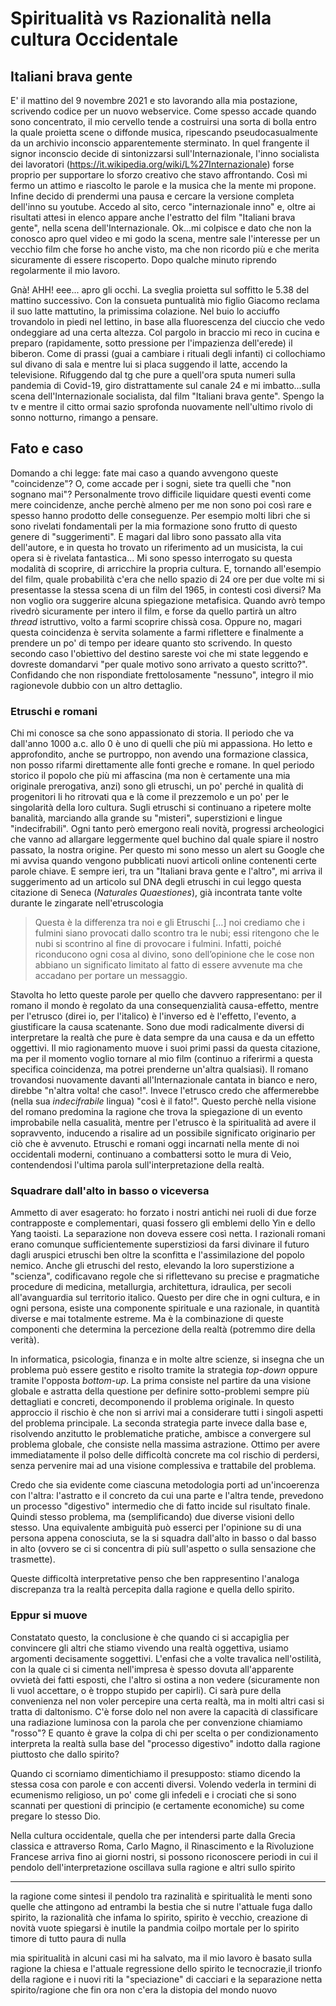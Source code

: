 # Spiritualità vs Razionalità nella cultura Occidentale

## Italiani brava gente

E' il mattino del 9 novembre 2021 e sto lavorando alla mia postazione, scrivendo codice per un nuovo webservice. Come spesso accade quando sono concentrato, il mio cervello tende a costruirsi una sorta di bolla entro la quale proietta scene o diffonde musica, ripescando pseudocasualmente da un archivio inconscio apparentemente sterminato.
In quel frangente il signor inconscio decide di sintonizzarsi sull'Internazionale, l'inno socialista dei lavoratori (https://it.wikipedia.org/wiki/L%27Internazionale) forse proprio per supportare lo sforzo creativo che stavo affrontando. Così mi fermo un attimo e riascolto le parole e la musica che la mente mi propone. Infine decido di prendermi una pausa e cercare la versione completa dell'inno su youtube. Accedo al sito, cerco "internazionale inno" e, oltre ai risultati attesi in elenco appare anche l'estratto del film "Italiani brava gente", nella scena dell'Internazionale. Ok...mi colpisce e dato che non la conosco apro quel video e mi godo la scena, mentre sale l'interesse per un vecchio film che forse ho anche visto, ma che non ricordo più e che merita sicuramente di essere riscoperto. Dopo qualche minuto riprendo regolarmente il mio lavoro.

Gnà! AHH! eee... apro gli occhi. La sveglia proietta sul soffitto le 5.38 del mattino successivo. Con la consueta puntualità mio figlio Giacomo reclama il suo latte mattutino, la primissima colazione. Nel buio lo acciuffo trovandolo in piedi nel lettino, in base alla fluorescenza del ciuccio che vedo ondeggiare ad una certa altezza. Col pargolo in braccio mi reco in cucina e preparo (rapidamente, sotto pressione per l'impazienza dell'erede) il biberon. Come di prassi (guai a cambiare i rituali degli infanti) ci collochiamo sul divano di sala e mentre lui si placa suggendo il latte, accendo la televisione. Rifuggendo dal tg che pure a quell'ora sputa numeri sulla pandemia di Covid-19, giro distrattamente sul canale 24 e mi imbatto...sulla scena dell'Internazionale socialista, dal film "Italiani brava gente".
Spengo la tv e mentre il citto ormai sazio sprofonda nuovamente nell'ultimo rivolo di sonno notturno, rimango a pensare.

## Fato e caso

Domando a chi legge: fate mai caso a quando avvengono queste "coincidenze"? O, come accade per i sogni, siete tra quelli che "non sognano mai"?
Personalmente trovo difficile liquidare questi eventi come mere coincidenze, anche perchè almeno per me non sono poi così rare e spesso hanno prodotto delle conseguenze. Per esempio molti libri che si sono rivelati fondamentali per la mia formazione sono frutto di questo genere di "suggerimenti". E magari dal libro sono passato alla vita dell'autore, e in questa ho trovato un riferimento ad un musicista, la cui opera si è rivelata fantastica...
Mi sono spesso interrogato su questa modalità di scoprire, di arricchire la propria cultura. E, tornando all'esempio del film, quale probabilità c'era che nello spazio di 24 ore per due volte mi si presentasse la stessa scena di un film del 1965, in contesti così diversi? 
Ma non voglio ora suggerire alcuna spiegazione metafisica. Quando avrò tempo rivedrò sicuramente per intero il film, e forse da quello partirà un altro *thread* istruttivo, volto a farmi scoprire chissà cosa. Oppure no, magari questa coincidenza è servita solamente a farmi riflettere e finalmente a prendere un po' di tempo per ideare quanto sto scrivendo. In questo secondo caso l'obiettivo del destino sareste voi che mi state leggendo e dovreste domandarvi "per quale motivo sono arrivato a questo scritto?". Confidando che non rispondiate frettolosamente "nessuno", integro il mio ragionevole dubbio con un altro dettaglio.

### Etruschi e romani

Chi mi conosce sa che sono appassionato di storia. Il periodo che va dall'anno 1000 a.c. allo 0 è uno di quelli che più mi appassiona. Ho letto e approfondito, anche se purtroppo, non avendo una formazione classica, non posso rifarmi direttamente alle fonti greche e romane. In quel periodo storico il popolo che più mi affascina (ma non è certamente una mia originale prerogativa, anzi) sono gli etruschi, un po' perché in qualità di progenitori li ho ritrovati qua e là come il prezzemolo e un po' per le singolarità della loro cultura. 
Sugli etruschi si continuano a ripetere molte banalità, marciando alla grande su "misteri", superstizioni e lingue "indecifrabili". Ogni tanto però emergono reali novità, progressi archeologici che vanno ad allargare leggermente quel buchino dal quale spiare il nostro passato, la nostra origine. Per questo mi sono messo un alert su Google che mi avvisa quando vengono pubblicati nuovi articoli online contenenti certe parole chiave. E sempre ieri, tra un "Italiani brava gente e l'altro", mi arriva il suggerimento ad un articolo sul DNA degli etruschi in cui leggo questa citazione di Seneca (*Naturales Quaestiones*), già incontrata tante volte durante le zingarate nell'etruscologia

> Questa è la differenza tra noi e gli Etruschi […] noi crediamo che i fulmini siano provocati dallo scontro tra le nubi; essi ritengono che le nubi si scontrino al fine di provocare i fulmini. Infatti, poiché riconducono ogni cosa al divino, sono dell’opinione che le cose non abbiano un significato limitato al fatto di essere avvenute ma che accadano per portare un messaggio.

Stavolta ho letto queste parole per quello che davvero rappresentano: per il romano il mondo è regolato da una consequenzialità causa-effetto, mentre per l'etrusco (direi io, per l'italico) è l'inverso ed è l'effetto, l'evento, a giustificare la causa scatenante. Sono due modi radicalmente diversi di interpretare la realtà che pure è data sempre da una causa e da un effetto oggettivi. Il mio ragionamento muove i suoi primi passi da questa citazione, ma per il momento voglio tornare al mio film (continuo a riferirmi a questa specifica coincidenza, ma potrei prenderne un'altra qualsiasi).
Il romano trovandosi nuovamente davanti all'Internazionale cantata in bianco e nero, direbbe "n'altra volta! che caso!". Invece l'etrusco credo che affermerebbe (nella sua *indecifrabile* lingua) "così è il fato!". Questo perchè nella visione del romano predomina la ragione che trova la spiegazione di un evento improbabile nella casualità, mentre per l'etrusco è la spiritualità ad avere il sopravvento, inducendo a risalire ad un possibile significato originario per ciò che è avvenuto. 
Etruschi e romani oggi incarnati nella mente di noi occidentali moderni, continuano a combattersi sotto le mura di Veio, contendendosi l'ultima parola sull'interpretazione della realtà.

### Squadrare dall'alto in basso o viceversa
Ammetto di aver esagerato: ho forzato i nostri antichi nei ruoli di due forze contrapposte e complementari, quasi fossero gli emblemi dello Yin e dello Yang taoisti. La separazione non doveva essere così netta. I razionali romani erano comunque sufficientemente superstiziosi da farsi divinare il futuro dagli aruspici etruschi ben oltre la sconfitta e l'assimilazione del popolo nemico. Anche gli etruschi del resto, elevando la loro superstizione a "scienza", codificavano regole che si riflettevano su precise e pragmatiche procedure di medicina, metallurgia, architettura, idraulica, per secoli all'avanguardia sul territorio italico.
Questo per dire che in ogni cultura, e in ogni persona, esiste una componente spirituale e una razionale, in quantità diverse e mai totalmente estreme. Ma è la combinazione di queste componenti che determina la percezione della realtà (potremmo dire della verità).

In informatica, psicologia, finanza e in molte altre scienze, si insegna che un problema può essere gestito e risolto tramite la strategia _top-down_ oppure tramite l'opposta _bottom-up_. La prima consiste nel partire da una visione globale e astratta della questione per definire sotto-problemi sempre più dettagliati e concreti, decomponendo il problema originale. In questo approccio il rischio è che non si arrivi mai a considerare tutti i singoli aspetti del problema principale. La seconda strategia parte invece dalla base e, risolvendo anzitutto le problematiche pratiche, ambisce a convergere sul problema globale, che consiste nella massima astrazione. Ottimo per avere immediatamente il polso delle difficoltà concrete ma col rischio di perdersi, senza pervenire mai ad una visione complessiva e trattabile del problema. 

Credo che sia evidente come ciascuna metodologia porti ad un'incoerenza con l'altra: l'astratto e il concreto da cui una parte e l'altra tende, prevedono un processo "digestivo" intermedio che di fatto incide sul risultato finale. Quindi stesso problema, ma (semplificando) due diverse visioni dello stesso. 
Una equivalente ambiguità può esserci per l'opinione su di una persona appena conosciuta, se la si squadra dall'alto in basso o dal basso in alto (ovvero se ci si concentra di più sull'aspetto o sulla sensazione che trasmette).

Queste difficoltà interpretative penso che ben rappresentino l'analoga discrepanza tra la realtà percepita dalla ragione e quella dello spirito.

### Eppur si muove
Constatato questo, la conclusione è che quando ci si accapiglia per convincere gli altri che stiamo vivendo una realtà oggettiva, usiamo argomenti decisamente soggettivi. L'enfasi che a volte travalica nell'ostilità, con la quale ci si cimenta nell'impresa è spesso dovuta all'apparente ovvietà dei fatti esposti, che l'altro si ostina a non vedere (sicuramente non li vuol accettare, o è troppo stupido per capirli). Ci sarà pure della convenienza nel non voler percepire una certa realtà, ma in molti altri casi si tratta di daltonismo. C'è forse dolo nel non avere la capacità di classificare una radiazione luminosa con la parola che per convenzione chiamiamo "rosso"? E quanto è grave la colpa di chi per scelta o per condizionamento interpreta la realtà sulla base del "processo digestivo" indotto dalla ragione piuttosto che dallo spirito? 

Quando ci scorniamo dimentichiamo il presupposto: stiamo dicendo la stessa cosa con parole e con accenti diversi. Volendo vederla in termini di ecumenismo religioso, un po' come gli infedeli e i crociati che si sono scannati per questioni di principio (e certamente economiche) su come pregare lo stesso Dio.

Nella cultura occidentale, quella che per intendersi parte dalla Grecia classica e attraverso Roma, Carlo Magno, il Rinascimento e la Rivoluzione Francese arriva fino ai giorni nostri, si possono riconoscere periodi in cui il pendolo dell'interpretazione oscillava sulla ragione e altri sullo spirito

--------
la ragione come sintesi 
il pendolo tra razinalità e spiritualità
le menti sono quelle che attingono ad entrambi
la bestia che si nutre
l'attuale fuga dallo spirito, la razionalità che infama lo spirito, spirito è vecchio, creazione di novità vuote
spiegarsi è inutile
la pandmia coilpo mortale per lo spirito
timore di tutto paura di nulla

mia spiritualità in alcuni casi mi ha salvato, ma il mio lavoro è basato sulla ragione
la chiesa e l'attuale regressione dello spirito
le tecnocrazie,il trionfo della ragione e i nuovi riti
la "speciazione" di cacciari e la separazione netta spirito/ragione che fin ora non c'era
la distopia del mondo nuovo
